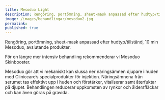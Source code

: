 ```yaml
---
title: Mesoduo Light
description: Rengöring, portömning, sheet-mask anpassad efter hudtyp/tillstånd, 10 min Mesoduo, avslutande produkter.
image: /images/behandlingar/mesoduo2.jpg
permalink:
published: true
---
```


Rengöring, portömning, sheet-mask anpassad efter hudtyp/tillstånd, 10 min Mesoduo, avslutande produkter.

För en längre mer intensiv behandling rekommenderar vi Mesoduo Skinbooster.

Mesoduo gör att vi mekaniskt kan slussa ner näringsämnen djupare i huden med Cliniccare’s specialprodukter för injektion. Näringsämnena från serumet tas effektivt upp i huden och förstärker, vitaliserar samt återfuktar på djupet. Behandlingen reducerar uppkomsten av rynkor och åldersfläckar och kan även göras på gravida.
